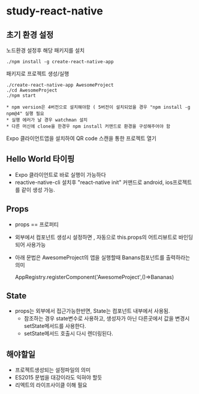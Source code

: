 # study-react-native

## 초기 환경 설정



노드환경 설정후 해당 패키지를 설치

    ./npm install -g create-react-native-app

패키지로 프로젝트 생성/실행

    ./create-react-native-app AwesomeProject
    ./cd AwesomeProject
    ./npm start

`* npm version은 4버전으로 설치해야함 ( 5버전이 설치되었을 경우 "npm install -g npm@4" 실행 필요`<br>
`* 실행 에러가 날 경우 watchman 설치` <br>
`* 다른 머신에 clone을 한경우 npm install 커맨드로 환경을 구성해주어야 함`

Expo 클라이언트앱을 설치하여 QR code 스캔을 통한 프로젝트 열기

## Hello World 타이핑

- Expo 클라이언트로 바로 실행이 가능하다
- reactive-native-cli 설치후 "react-native init" 커맨드로 android, ios프로젝트를 같이 생성 가능.

## Props
- props == 프로퍼티
    
- 외부에서 컴포넌트 생성시 설정하면 , 자동으로 this.props의 어트리뷰트로 바인딩되어 사용가능

- 아래 문법은 AwesomeProject의 앱을 실행할때 Banans컴포넌트를 출력하라는 의미

    AppRegistry.registerComponent('AwesomeProject',()=>Bananas)

## State
- props는 외부에서 접근가능한반면, State는 컴포넌트 내부에서 사용됨.
    - 참조하는 경우 state변수로 사용하고, 생성자가 아닌 다른곳에서 값을 변경시 setState메서드를 사용한다.
    - setState메서드 호출시 다시 렌더링된다.

## 해야할일
- 프로젝트생성되는 설정파일의 의미
- ES2015 문법을 대강이라도 익혀야 할듯
- 리엑트의 라이프사이클 이해 필요






